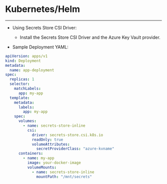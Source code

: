 # Kubernetes/Helm
___
* Using Secrets Store CSI Driver:
   * Install the Secrets Store CSI Driver and the Azure Key Vault provider.

* Sample Deployment YAML:
```yaml
apiVersion: apps/v1
kind: Deployment
metadata:
  name: app-deployment
spec:
  replicas: 1
  selector:
    matchLabels:
      app: my-app
  template:
    metadata:
      labels:
        app: my-app
    spec:
      volumes:
        - name: secrets-store-inline
          csi:
            driver: secrets-store.csi.k8s.io
            readOnly: true
            volumeAttributes:
              secretProviderClass: "azure-kvname"
      containers:
        - name: my-app
          image: your-docker-image
          volumeMounts:
            - name: secrets-store-inline
              mountPath: "/mnt/secrets"
```